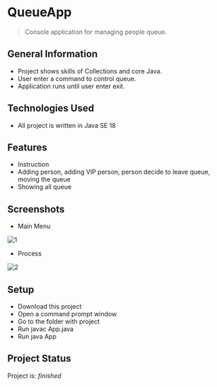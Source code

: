  # QueueApp
> Console application for managing people queue.


## General Information
- Project shows skills of Collections and core Java.
- User enter a command to control queue.
- Application runs until user enter exit.



## Technologies Used
- All project is written in Java SE 18


## Features
- Instruction
- Adding person, adding VIP person, person decide to leave queue, moving the queue
- Showing all queue


## Screenshots
 - Main Menu
   
![1](https://github.com/konradoCh/QueueApp/assets/127674711/ac7a4a4c-a954-4fbb-9e52-20bde21cec8b)
 
 - Process
   
![2](https://github.com/konradoCh/QueueApp/assets/127674711/bbddd33f-8b6d-4927-b169-b155674ab97e)


## Setup
 * Download this project
 * Open a command prompt window
 * Go to the folder with project
 * Run javac App.java
 * Run java App


## Project Status
Project is: _finished_
